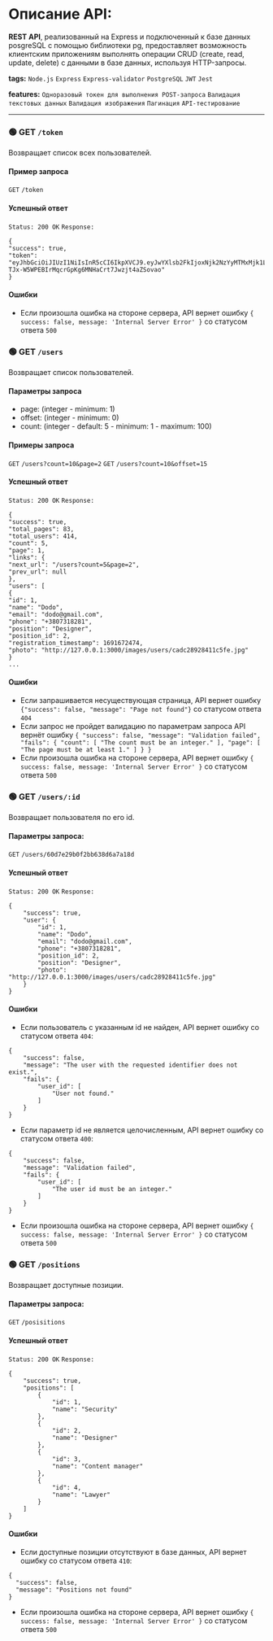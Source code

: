# Описание API:
**REST API**, реализованный на Express и подключенный к базе данных posgreSQL с помощью библиотеки pg, предоставляет возможность клиентским приложениям выполнять операции CRUD (create, read, update, delete) с данными в базе данных, используя HTTP-запросы. 

**tags:** `Node.js` `Express` `Express-validator`  `PostgreSQL` `JWT` `Jest`  

**features:** `Одноразовый токен для выполнения POST-запроса` `Валидация текстовых данных` `Валидация изображения` `Пагинация` `API-тестирование`

--- 
### 🟢 GET `/token`

Возвращает список всех пользователей.

#### Пример запроса

`GET` `/token`

#### Успешный ответ
`Status: 200 OK`
`Response:`
```
{
"success": true,
"token": "eyJhbGciOiJIUzI1NiIsInR5cCI6IkpXVCJ9.eyJwYXlsb2FkIjoxNjk2NzYyMTMxMjk1LCJpYXQiOjE2OTY3NjIxMzEsImV4cCI6MTY5Njc2NDUzMX0.-TJx-W5WPEBIrMqcrGpKg6MNHaCrt7Jwzjt4aZSovao"
}
```

#### Ошибки

- Если произошла ошибка на стороне сервера, API вернет ошибку `{ success: false, message: 'Internal Server Error' }` со статусом ответа `500`

### 🟢 GET `/users`

Возвращает список пользователей.


#### Параметры запроса
 - page: (integer - minimum: 1) 
 - offset: (integer - minimum: 0)
 - count: (integer - default: 5 - minimum: 1 - maximum: 100)
#### Примеры запроса
`GET` `/users?count=10&page=2`
`GET` `/users?count=10&offset=15`

#### Успешный ответ
`Status: 200 OK`
`Response:`
```
{
"success": true,
"total_pages": 83,
"total_users": 414,
"count": 5,
"page": 1,
"links": {
"next_url": "/users?count=5&page=2",
"prev_url": null
},
"users": [
{
"id": 1,
"name": "Dodo",
"email": "dodo@gmail.com",
"phone": "+3807318281",
"position": "Designer",
"position_id": 2,
"registration_timestamp": 1691672474,
"photo": "http://127.0.0.1:3000/images/users/cadc28928411c5fe.jpg"
}
...
```

#### Ошибки
- Если запрашивается несуществующая страница, API вернет ошибку `{"success": false, "message": "Page not found"}` со статусом ответа `404`
- Если запрос не пройдет валидацию по параметрам запроса API вернёт ошибку `{
    "success": false,
    "message": "Validation failed",
    "fails": {
        "count": [
            "The count must be an integer."
        ],
        "page": [
            "The page must be at least 1."
        ]
    }
}`
- Если произошла ошибка на стороне сервера, API вернет ошибку `{ success: false, message: 'Internal Server Error' }` со статусом ответа `500`

### 🟢 GET `/users/:id`

Возвращает пользователя по его id.

#### Параметры запроса:


`GET` `/users/60d7e29b0f2bb638d6a7a18d`


#### Успешный ответ
`Status: 200 OK`
`Response:`
```
{
    "success": true,
    "user": {
        "id": 1,
        "name": "Dodo",
        "email": "dodo@gmail.com",
        "phone": "+3807318281",
        "position_id": 2,
        "position": "Designer",
        "photo": "http://127.0.0.1:3000/images/users/cadc28928411c5fe.jpg"
    }
}
```

#### Ошибки

- Если пользователь с указанным id не найден, API вернет ошибку со статусом ответа `404`:
```
{
    "success": false,
    "message": "The user with the requested identifier does not exist.",
    "fails": {
        "user_id": [
            "User not found."
        ]
    }
}
```
- Если параметр id не является целочисленным, API вернет ошибку со статусом ответа `400`:
```
{
    "success": false,
    "message": "Validation failed",
    "fails": {
        "user_id": [
            "The user id must be an integer."
        ]
    }
}

```
- Если произошла ошибка на стороне сервера, API вернет ошибку `{ success: false, message: 'Internal Server Error' }` со статусом ответа `500`

### 🟢 GET `/positions`

Возвращает доступные позиции.

#### Параметры запроса:


`GET` `/posisitions`


#### Успешный ответ
`Status: 200 OK`
`Response:`
```
{
    "success": true,
    "positions": [
        {
            "id": 1,
            "name": "Security"
        },
        {
            "id": 2,
            "name": "Designer"
        },
        {
            "id": 3,
            "name": "Content manager"
        },
        {
            "id": 4,
            "name": "Lawyer"
        }
    ]
}
```

#### Ошибки

- Если доступные позиции отсутствуют в базе данных, API вернет ошибку со статусом ответа `410`:
```
{
  "success": false,
  "message": "Positions not found"
}
```
- Если произошла ошибка на стороне сервера, API вернет ошибку `{ success: false, message: 'Internal Server Error' }` со статусом ответа `500`

